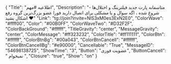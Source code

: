 {
"Title": "اطلاعیه #مهم",
"Description": "- متاسفانه پارت جدید فیلترینگ و اختلال‌ها شروع شده ، اگه سوال و یا مشکلی برای اتصال دارید فورا عضو بزرگ‌ترین گروه رفع اشکال بشید ❤️"
"Link": "tg://join?invite=NlS3xM0es3ExN2E0",
"ColorWave": "#ffff00",
"Color": "#00B0FF",
"ColorWaveTwo": "#D32F2F",
"ColorBackGround": "#ffffff",
"TitleGravity": "center",
"MessageGravity": "center",
"ColorMessage": "#ff323232",
"ColorTitle": "#ff111111",
"ColorBtn": "#ffffff",
"ColorBtnBg": "#00a043",
"ColorBtnCancell": "#ffffff",
"ColorBtnCancellBg": "#e90000",
"Cancellable": "True",
"MessageID": "54698138725",
"ShowTime": "3",
"Button": "عضویت فوری",
"ButtonCancell": " نمیخوام ",
"Closure": "true",
"Show": "on"
}
